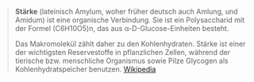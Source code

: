 > **Stärke** (lateinisch Amylum, woher früher deutsch auch Amlung, und Amidum) ist eine organische Verbindung. Sie ist ein Polysaccharid mit der Formel (C6H10O5)n, das aus α-D-Glucose-Einheiten besteht.
>
> Das Makromolekül zählt daher zu den Kohlenhydraten. Stärke ist einer der wichtigsten Reservestoffe in pflanzlichen Zellen, während der tierische bzw. menschliche Organismus sowie Pilze Glycogen als Kohlenhydratspeicher benutzen.
> [Wikipedia](https://de.wikipedia.org/wiki/St%C3%A4rke)